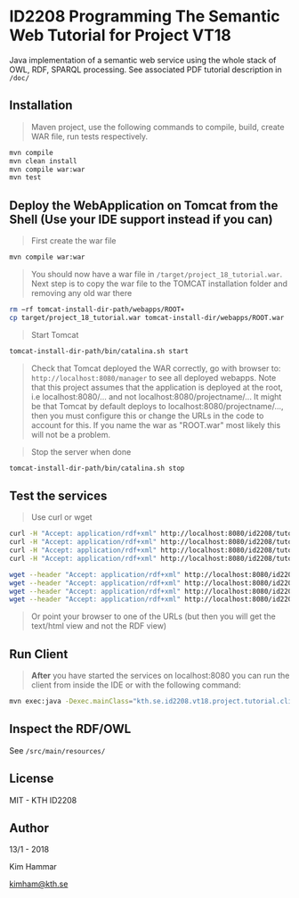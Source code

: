 # ID2208 Programming The Semantic Web Tutorial for Project VT18

Java implementation of a semantic web service using the whole stack of OWL, RDF, SPARQL processing.
See associated PDF tutorial description in `/doc/`

## Installation

>  Maven project, use the following commands to compile, build, create WAR file, run tests respectively.

```sh
mvn compile
mvn clean install
mvn compile war:war
mvn test
```

## Deploy the WebApplication on Tomcat from the Shell (Use your IDE support instead if you can)
> First create the war file
```sh
mvn compile war:war
```

> You should now have a war file in `/target/project_18_tutorial.war`. Next step is to copy the war file to the TOMCAT installation folder and removing any old war there
```sh
rm −rf tomcat-install-dir-path/webapps/ROOT∗
cp target/project_18_tutorial.war tomcat-install-dir/webapps/ROOT.war
```
> Start Tomcat
```sh
tomcat-install-dir-path/bin/catalina.sh start
```

> Check that Tomcat deployed the WAR correctly, go with browser to: `http://localhost:8080/manager` to see all deployed webapps.
> Note that this project assumes that the application is deployed at the root, i.e localhost:8080/... and not localhost:8080/projectname/...
> It might be that Tomcat by default deploys to localhost:8080/projectname/..., then you must configure this or change the URLs in the code to account for this.
> If you name the war as "ROOT.war" most likely this will not be a problem.

> Stop the server when done
```sh
tomcat-install-dir-path/bin/catalina.sh stop
```

## Test the services

> Use curl or wget

```sh
curl -H "Accept: application/rdf+xml" http://localhost:8080/id2208/tutorial/institutes/kth/
curl -H "Accept: application/rdf+xml" http://localhost:8080/id2208/tutorial/institutes/chalmers/
curl -H "Accept: application/rdf+xml" http://localhost:8080/id2208/tutorial/programs/semwebprogram
curl -H "Accept: application/rdf+xml" http://localhost:8080/id2208/tutorial/ontologies/semwebprogram
```

```sh
wget --header "Accept: application/rdf+xml" http://localhost:8080/id2208/tutorial/institutes/kth/
wget --header "Accept: application/rdf+xml" http://localhost:8080/id2208/tutorial/institutes/chalmers/
wget --header "Accept: application/rdf+xml" http://localhost:8080/id2208/tutorial/programs/semwebprogram
wget --header "Accept: application/rdf+xml" http://localhost:8080/id2208/tutorial/ontologies/semwebprogram
```
> Or point your browser to one of the URLs (but then you will get the text/html view and not the RDF view)
## Run Client

> **After** you have started the services on localhost:8080 you can run the client from inside the IDE or with the following command:

```sh
mvn exec:java -Dexec.mainClass="kth.se.id2208.vt18.project.tutorial.client.Agent"
```

## Inspect the RDF/OWL

See `/src/main/resources/`

## License

MIT - KTH ID2208

## Author
13/1 - 2018

Kim Hammar

kimham@kth.se
